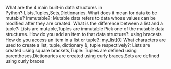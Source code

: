  What are the 4 main built-in data structures in Python?:Lists,Tuples,Sets,Dictionaries.
 What does it mean for data to be mutable? Immutable?: Mutable data refers to data whose values can be modified after they are created.
 What is the difference between a list and a tuple?: Lists are mutable,Tuples are immutable
 Pick one of the mutable data structures. How do you add an item to that data structure?: using bracests 
 How do you access an item in a list or tuple?: my_list[0]
  What characters are used to create a list, tuple, dictionary &, tuple respectively?: Lists are created using square brackets,Tuple: Tuples are defined using parentheses,Dictionaries are created using curly braces,Sets are defined using curly braces